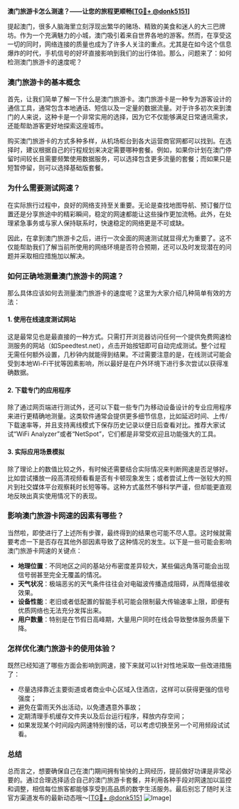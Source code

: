 **澳门旅游卡怎么测速？——让您的旅程更顺畅[[TG💪+ @donk5151](https://t.me/s/donk5151)]**

提起澳门，很多人脑海里立刻浮现出繁华的赌场、精致的美食和迷人的大三巴牌坊。作为一个充满魅力的小城，澳门吸引着来自世界各地的游客。然而，在享受这一切的同时，网络连接的质量也成为了许多人关注的重点。尤其是在如今这个信息爆炸的时代，手机信号的好坏直接影响到我们的出行体验。那么，问题来了：如何检测澳门旅游卡的速度呢？

### **澳门旅游卡的基本概念**

首先，让我们简单了解一下什么是澳门旅游卡。澳门旅游卡是一种专为游客设计的通信工具，通常包含本地通话、短信以及一定量的数据流量。对于许多初次来到澳门的人来说，这种卡是一个非常实用的选择，因为它不仅能够满足日常通讯需求，还能帮助游客更好地探索这座城市。

购买澳门旅游卡的方式多种多样，从机场柜台到各大运营商官网都可以找到。在选择时，建议根据自己的行程规划来决定需要哪种套餐。例如，如果你计划在澳门停留时间较长且需要频繁使用数据服务，可以选择包含更多流量的套餐；而如果只是短暂停留，则可以选择基础版套餐。

### **为什么需要测试网速？**

在实际旅行过程中，良好的网络支持至关重要。无论是查找地图导航、预订餐厅位置还是分享旅途中的精彩瞬间，稳定的网速都能让这些操作更加流畅。此外，在处理紧急事务或与家人保持联系时，快速稳定的网络更是不可或缺。

因此，在拿到澳门旅游卡之后，进行一次全面的网速测试就显得尤为重要了。这不仅能帮助我们了解当前所使用的网络环境是否符合预期，还可以及时发现潜在的问题并采取相应措施加以解决。

### **如何正确地测量澳门旅游卡的网速？**

那么具体应该如何去测量澳门旅游卡的速度呢？这里为大家介绍几种简单有效的方法：

#### **1. 使用在线速度测试网站**
这是最常见也是最直接的一种方式。只需打开浏览器访问任何一个提供免费网速检测服务的网站（如Speedtest.net），点击开始按钮即可自动完成测试。整个过程无需任何额外设置，几秒钟内就能得到结果。不过需要注意的是，在线测试可能会受到本地Wi-Fi干扰等因素影响，所以最好是在户外环境下进行多次尝试以获得准确数据。

#### **2. 下载专门的应用程序**
除了通过网页端进行测试外，还可以下载一些专门为移动设备设计的专业应用程序来进行更精确地测量。这类软件通常会提供更多细节信息，比如延迟时间、上传/下载速率等，并且支持离线模式下保存历史记录以便日后查看对比。推荐大家试试“WiFi Analyzer”或者“NetSpot”，它们都是非常受欢迎且功能强大的工具。

#### **3. 实际应用场景模拟**
除了理论上的数值比较之外，有时候还需要结合实际情况来判断网速是否足够好。比如尝试播放一段高清视频看看是否有卡顿现象发生；或者尝试上传一张较大的照片到社交媒体平台观察耗时长短等等。这种方式虽然不够科学严谨，但却能更直观地反映出真实使用情况下的表现。

### **影响澳门旅游卡网速的因素有哪些？**

当然啦，即使进行了上述所有步骤，最终得到的结果也可能不尽人意。这时候就需要考虑一下是否存在其他外部因素导致了这种情况的发生。以下是一些可能会影响澳门旅游卡网速的关键点：

- **地理位置**：不同地区之间的基站分布密度差异较大，某些偏远角落可能会出现信号弱甚至完全无覆盖的情况。
- **天气状况**：极端恶劣的天气条件往往会对电磁波传播造成阻碍，从而降低接收效果。
- **设备性能**：老旧或者低配置的智能手机可能会限制最大传输速率上限，即便有优质网络也无法充分发挥出来。
- **用户数量**：特别是在节假日高峰期，大量用户同时在线会导致整体服务质量下降。

### **怎样优化澳门旅游卡的使用体验？**

既然已经知道了哪些方面会影响到网速，接下来就可以针对性地采取一些改进措施了：

- 尽量选择靠近主要街道或者商业中心区域入住酒店，这样可以获得更强的信号强度；
- 避免在雷雨天外出活动，以免遭遇意外事故；
- 定期清理手机缓存文件夹以及后台运行程序，释放内存空间；
- 如果发现某个时间段内网速特别慢的话，可以考虑切换至另一个可用频段试试看。

### **总结**

总而言之，想要确保自己在澳门期间拥有愉快的上网经历，提前做好功课是非常必要的。通过合理选择适合自己的澳门旅游卡套餐，并利用各种手段对网速加以监控和调整，相信每位旅客都能够享受到高品质的数字生活服务。最后别忘了随时关注官方渠道发布的最新动态哦～[[TG💪+ @donk5151](https://t.me/s/donk5151) ![Image](https://i.postimg.cc/rwNCRYN7/Snipaste-2025-04-30-17-27-05.png)]